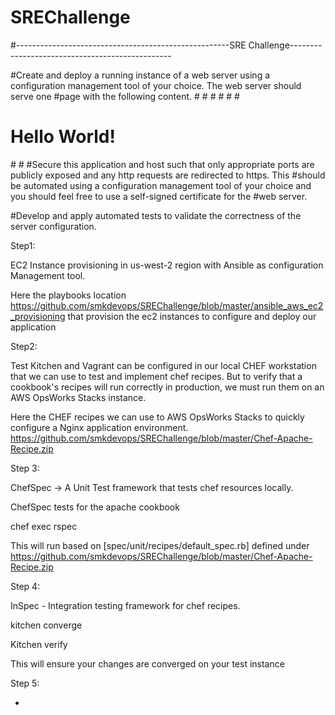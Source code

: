 # SREChallenge

#-----------------------------------------------------SRE Challenge------------------------------------------------

#Create and deploy a running instance of a web server using a configuration management tool of your choice. The web server should serve one #page with the following content.
#<html>
#<head>
#<title>Hello World</title>
#</head>
#<body>
#<h1>Hello World!</h1>
#</body>
#</html>
#Secure this application and host such that only appropriate ports are publicly exposed and any http requests are redirected to https. This #should be automated using a configuration management tool of your choice and you should feel free to use a self-signed certificate for the #web server.

#Develop and apply automated tests to validate the correctness of the server configuration.

Step1: 

EC2 Instance provisioning in us-west-2 region with Ansible as configuration Management tool. 

Here the playbooks location https://github.com/smkdevops/SREChallenge/blob/master/ansible_aws_ec2_provisioning that provision the ec2 instances to configure and deploy our application


Step2: 

Test Kitchen and Vagrant can be configured in our local CHEF workstation that we can use to test and implement chef recipes. But to verify that a cookbook's recipes will run correctly in production, we must run them on an AWS OpsWorks Stacks instance.

Here the CHEF recipes we can use to AWS OpsWorks Stacks to quickly configure a Nginx application environment. https://github.com/smkdevops/SREChallenge/blob/master/Chef-Apache-Recipe.zip

Step 3:

ChefSpec -> A Unit Test framework that tests chef resources locally. 

ChefSpec tests for the apache cookbook 

chef exec rspec 

This will run based on [spec/unit/recipes/default_spec.rb] defined under https://github.com/smkdevops/SREChallenge/blob/master/Chef-Apache-Recipe.zip

Step 4: 

InSpec - Integration testing framework for chef recipes. 

kitchen converge

Kitchen verify 

This will ensure your changes are converged on your test instance


Step 5: 







-
  
